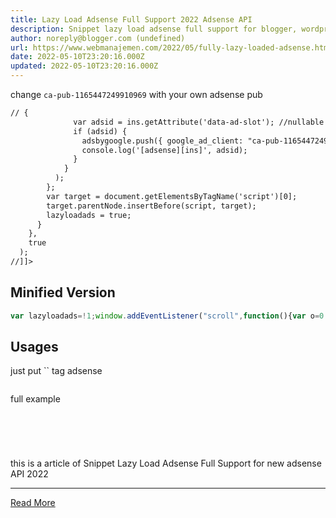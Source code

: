 ```yaml
---
title: Lazy Load Adsense Full Support 2022 Adsense API
description: Snippet lazy load adsense full support for blogger, wordpress, etc
author: noreply@blogger.com (undefined)
url: https://www.webmanajemen.com/2022/05/fully-lazy-loaded-adsense.html
date: 2022-05-10T23:20:16.000Z
updated: 2022-05-10T23:20:16.000Z
---
```


change `ca-pub-1165447249910969` with your own adsense pub
```html
// {
              var adsid = ins.getAttribute('data-ad-slot'); //nullable
              if (adsid) {
                adsbygoogle.push({ google_ad_client: "ca-pub-1165447249910969" });
                console.log('[adsense][ins]', adsid);
              }
            }
          );
        };
        var target = document.getElementsByTagName('script')[0];
        target.parentNode.insertBefore(script, target);
        lazyloadads = true;
      }
    },
    true
  );
//]]>
```

## Minified Version
```js
var lazyloadads=!1;window.addEventListener("scroll",function(){var o=0!=document.documentElement.scrollTop,e=0!=document.body.scrollTop;!1===lazyloadads&&(o||e)&&((o=document.createElement("script")).type="text/javascript",o.async=!0,o.src="https://pagead2.googlesyndication.com/pagead/js/adsbygoogle.js?client=ca-pub-1165447249910969",o.setAttribute("crossorigin","anonymous"),o.onload=function(){var e=window.adsbygoogle||[];Array.from(document.querySelectorAll("ins.adsbygoogle")).forEach(o=>{o=o.getAttribute("data-ad-slot");o&&(e.push({google_ad_client:"ca-pub-1165447249910969"}),console.log("[adsense][ins]",o))})},(e=document.getElementsByTagName("script")[0]).parentNode.insertBefore(o,e),lazyloadads=!0)},!0);
```

## Usages
just put `` tag adsense
```html

```
full example
```html

  

  

```

this is a article of Snippet Lazy Load Adsense Full Support for new adsense API 2022<hr/> <a href="https://www.webmanajemen.com/2022/05/fully-lazy-loaded-adsense.html" rel="follow" class="button" id="read-more">Read More</a>